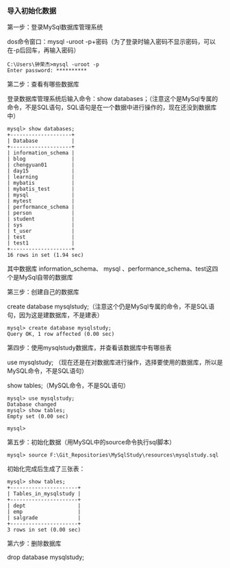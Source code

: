 ### 导入初始化数据

第一步：登录MySql数据库管理系统

dos命令窗口：mysql -uroot -p+密码（为了登录时输入密码不显示密码，可以在-p后回车，再输入密码）

```
C:\Users\钟荣杰>mysql -uroot -p
Enter password: **********
```

第二步：查看有哪些数据库

登录数据库管理系统后输入命令：show databases；（注意这个是MySql专属的命令，不是SQL语句，SQL语句是在一个数据中进行操作的，现在还没到数据库中）

```
mysql> show databases;
+--------------------+
| Database           |
+--------------------+
| information_schema |
| blog               |
| chengyuan01        |
| day15              |
| learning           |
| mybatis            |
| mybatis_test       |
| mysql              |
| mytest             |
| performance_schema |
| person             |
| student            |
| sys                |
| t_user             |
| test               |
| test1              |
+--------------------+
16 rows in set (1.94 sec)
```

其中数据库 information_schema、 mysql 、performance_schema、test这四个是MySql自带的数据库

第三步：创建自己的数据库

create database mysqlstudy;（注意这个仍是MySql专属的命令，不是SQL语句，因为这是建数据库，不是建表）

```
mysql> create database mysqlstudy;
Query OK, 1 row affected (0.00 sec)
```

第四步：使用mysqlstudy数据库，并查看该数据库中有哪些表

use mysqlstudy; （现在还是在对数据库进行操作，选择要使用的数据库，所以是MySQL命令，不是SQL语句）

show tables;（MySQL命令，不是SQL语句）

```
mysql> use mysqlstudy;
Database changed
mysql> show tables;
Empty set (0.00 sec)

mysql>
```

第五步：初始化数据（用MySQL中的source命令执行sql脚本）

```
mysql> source F:\Git_Repositories\MySqlStudy\resources\mysqlstudy.sql
```

初始化完成后生成了三张表：

```
mysql> show tables;
+----------------------+
| Tables_in_mysqlstudy |
+----------------------+
| dept                 |
| emp                  |
| salgrade             |
+----------------------+
3 rows in set (0.00 sec)

```

第六步：删除数据库

drop database mysqlstudy;